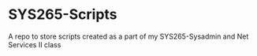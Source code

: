 # SYS265-Scripts
A repo to store scripts created as a part of my SYS265-Sysadmin and Net Services II class
